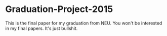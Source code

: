 # Graduation-Project-2015
This is the final paper for my graduation from NEU.
You won't be interested in my final papers.
It's just bullshit.
